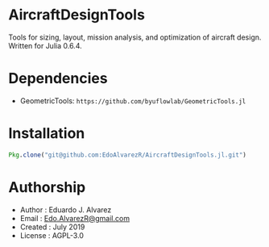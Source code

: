 # AircraftDesignTools
Tools for sizing, layout, mission analysis, and optimization of aircraft design. Written for Julia 0.6.4.

# Dependencies
  * GeometricTools: `https://github.com/byuflowlab/GeometricTools.jl`

# Installation
```julia
Pkg.clone("git@github.com:EdoAlvarezR/AircraftDesignTools.jl.git")
```

# Authorship
  * Author    : Eduardo J. Alvarez
  * Email     : Edo.AlvarezR@gmail.com
  * Created   : July 2019 
  * License   : AGPL-3.0
